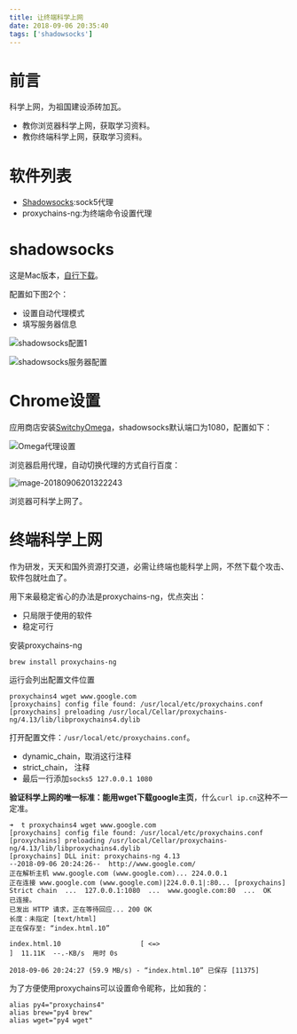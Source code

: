 ```yaml
---
title: 让终端科学上网
date: 2018-09-06 20:35:40
tags: ['shadowsocks']
---
```




# 前言

科学上网，为祖国建设添砖加瓦。

- 教你浏览器科学上网，获取学习资料。
- 教你终端科学上网，获取学习资料。



# 软件列表

- [Shadowsocks](https://github.com/shadowsocks/shadowsocks-iOS/wiki/Shadowsocks-for-OSX-%E5%B8%AE%E5%8A%A9):sock5代理
- proxychains-ng:为终端命令设置代理

<!--more-->

# shadowsocks

这是Mac版本，[自行下载](https://github.com/shadowsocks/shadowsocks-iOS/wiki/Shadowsocks-for-OSX-%E5%B8%AE%E5%8A%A9)。

配置如下图2个：

- 设置自动代理模式
- 填写服务器信息

![shadowsocks配置1](http://7xixtr.com1.z0.glb.clouddn.com/image-20180906200452853.png)

![shadowsocks服务器配置](http://7xixtr.com1.z0.glb.clouddn.com/image-20180906200930519.png)

# Chrome设置

应用商店安装[SwitchyOmega](https://github.com/FelisCatus/SwitchyOmega)，shadowsocks默认端口为1080，配置如下：

![Omega代理设置](http://7xixtr.com1.z0.glb.clouddn.com/image-20180906201214614.png)

浏览器启用代理，自动切换代理的方式自行百度：

![image-20180906201322243](http://7xixtr.com1.z0.glb.clouddn.com/image-20180906201322243.png)

浏览器可科学上网了。

# 终端科学上网

作为研发，天天和国外资源打交道，必需让终端也能科学上网，不然下载个攻击、软件包就吐血了。

用下来最稳定省心的办法是proxychains-ng，优点突出：

- 只局限于使用的软件
- 稳定可行



安装proxychains-ng

```
brew install proxychains-ng
```

运行会列出配置文件位置

```
proxychains4 wget www.google.com
[proxychains] config file found: /usr/local/etc/proxychains.conf
[proxychains] preloading /usr/local/Cellar/proxychains-ng/4.13/lib/libproxychains4.dylib
```

打开配置文件：`/usr/local/etc/proxychains.conf`。

- dynamic_chain，取消这行注释
- strict_chain， 注释
- 最后一行添加`socks5 127.0.0.1 1080`

**验证科学上网的唯一标准：能用wget下载google主页**，什么`curl ip.cn`这种不一定准。

```
➜  t proxychains4 wget www.google.com
[proxychains] config file found: /usr/local/etc/proxychains.conf
[proxychains] preloading /usr/local/Cellar/proxychains-ng/4.13/lib/libproxychains4.dylib
[proxychains] DLL init: proxychains-ng 4.13
--2018-09-06 20:24:26--  http://www.google.com/
正在解析主机 www.google.com (www.google.com)... 224.0.0.1
正在连接 www.google.com (www.google.com)|224.0.0.1|:80... [proxychains] Strict chain  ...  127.0.0.1:1080  ...  www.google.com:80  ...  OK
已连接。
已发出 HTTP 请求，正在等待回应... 200 OK
长度：未指定 [text/html]
正在保存至: “index.html.10”

index.html.10                    [ <=>                                           ]  11.11K  --.-KB/s  用时 0s

2018-09-06 20:24:27 (59.9 MB/s) - “index.html.10” 已保存 [11375]
```

为了方便使用proxychains可以设置命令昵称，比如我的：

```
alias py4="proxychains4"
alias brew="py4 brew"
alias wget="py4 wget"
```

